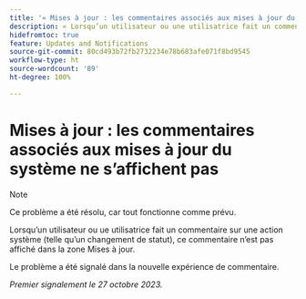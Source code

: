 ```yaml
---
title: '« Mises à jour : les commentaires associés aux mises à jour du système ne s’affichent pas »'
description: « Lorsqu’un utilisateur ou une utilisatrice fait un commentaire sur une action système (telle qu’un changement de statut), ce commentaire n’est pas affiché dans la zone Mises à jour.  »
hidefromtoc: true
feature: Updates and Notifications
source-git-commit: 80cd493b72fb2732234e78b683afe071f8bd9545
workflow-type: ht
source-wordcount: '89'
ht-degree: 100%

---
```



# Mises à jour : les commentaires associés aux mises à jour du système ne s’affichent pas

<!--

>[!NOTE]
>
>This issue has been closed because it is working as designed.

-->

>[!NOTE]
>
>Ce problème a été résolu, car tout fonctionne comme prévu.

Lorsqu’un utilisateur ou ue utilisatrice fait un commentaire sur une action système (telle qu’un changement de statut), ce commentaire n’est pas affiché dans la zone Mises à jour.

Le problème a été signalé dans la nouvelle expérience de commentaire.

_Premier signalement le 27 octobre 2023._
